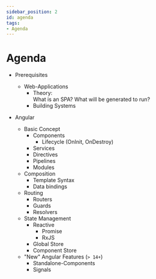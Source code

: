 ```yaml
---
sidebar_position: 2
id: agenda
tags:
- Agenda
---
```


# Agenda

- Prerequisites
  - Web-Applications
    - Theory:  
      What is an SPA?
      What will be generated to run?
    - Building Systems

- Angular
  - Basic Concept
    - Components 
      - Lifecycle (OnInit, OnDestroy)
    - Services
    - Directives
    - Pipelines
    - Modules
  - Composition
    - Template Syntax
    - Data bindings
  - Routing
    - Routers
    - Guards
    - Resolvers
  - State Management
    - Reactive 
      - Promise
      - RxJS
    - Global Store
    - Component Store
  - "New" Angular Features (`> 14+`)
    - Standalone-Components
    - Signals
